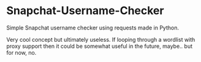 # Snapchat-Username-Checker
Simple Snapchat username checker using requests made in Python.

Very cool concept but ultimately useless. If looping through a wordlist with proxy support then it could be somewhat useful in the future, maybe.. but for now, no.

